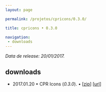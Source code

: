 ```yaml
---
layout: page

permalink: /projetos/cpricons/0.3.0/

title: cpricons • 0.3.0

navigation:
 - downloads
---
```


*Data de release: 20/01/2017.*  

## downloads

- <i class="far fa-calendar-alt"></i> 2017.01.20 • CPR Icons (*0.3.0*). <i class="fas fa-download"></i> • [[zip](/downloads/projects/cpricons/c5b4b2c894c38e87339e259510f79dfc.zip)] [[url](https://edcaraujo.com/apps/cpricons/?v=0.3.0)]
